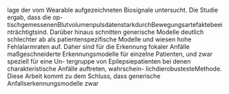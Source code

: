 lage der vom Wearable aufgezeichneten Biosignale untersucht. Die Studie ergab, dass die op-
tischgemessenenBlutvolumenpulsdatenstarkdurchBewegungsartefaktebeeinträchtigtsind.
Darüber hinaus schnitten generische Modelle deutlich schlechter ab als patientenspezifische
Modelle und wiesen hohe Fehlalarmraten auf. Daher sind für die Erkennung fokaler Anfälle
maßgeschneiderte Erkennungsmodelle für einzelne Patienten, und zwar speziell für eine Un-
tergruppe von Epilepsiepatienten bei denen charakteristische Anfälle auftreten, wahrschein-
lichdierobustesteMethode.
Diese Arbeit kommt zu dem Schluss, dass generische Anfallserkennungsmodelle zwar